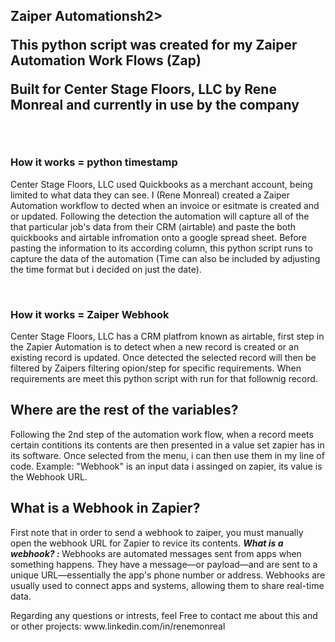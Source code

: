 <h2>Zaiper Automationsh2>
<p>This python script was created for my Zaiper Automation Work Flows (Zap)</p>
<p>Built for Center Stage Floors, LLC by Rene Monreal and currently in use by the company </p>
<br>
<h3>How it works = python timestamp</h3>
<p> Center Stage Floors, LLC used Quickbooks as a merchant account, being limited to what data they can see. I (Rene Monreal) created a Zaiper Automation workflow to dected when an invoice or esitmate is created and or updated. Following the detection the automation will capture all of the that particular job's data from their CRM (airtable) and paste the both quickbooks and airtable infromation onto a google spread sheet. Before pasting the information to its according column, this python script runs to capture the data of the automation (Time can also be included by adjusting the time format but i decided on just the date). </p>
<br>
<h3>How it works = Zaiper Webhook</h3>
<p>Center Stage Floors, LLC has a CRM platfrom known as airtable, first step in the Zapier Automation is to detect when a new record is created or an existing record is updated. Once detected the selected record will then be filtered by Zaipers filtering opion/step for specific requirements. When requirements are meet this python script with run for that follownig record. </p>
<h2>Where are the rest of the variables? </h2>
<p>Following the 2nd step of the automation work flow, when a record meets certain contitions its contents are then presented in a value set zapier has in its software. Once selected from the menu, i can then use them in my line of code. Example: "Webhook" is an input data i assinged on zapier, its value is the Webhook URL. </p>
<h2>What is a Webhook in Zapier?</h2>
<p>First note that in order to send a webhook to zaiper, you must manually open the webhook URL for Zapier to revice its contents. <b><i> What is a webhook? : </i></b> Webhooks are automated messages sent from apps when something happens. They have a message—or payload—and are sent to a unique URL—essentially the app's phone number or address. Webhooks are usually used to connect apps and systems, allowing them to share real-time data.</p>

<p>Regarding any questions or intrests, feel Free to contact me about this and or other projects: www.linkedin.com/in/renemonreal </p>
